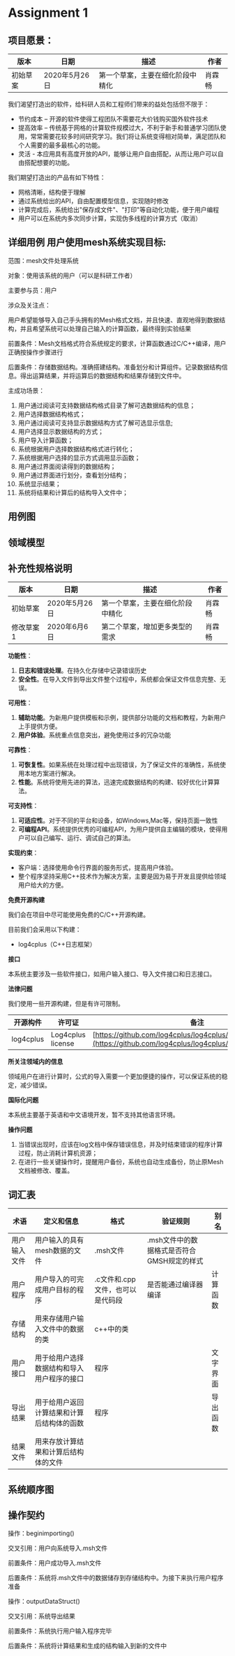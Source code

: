# Assignment 1

## 项目愿景：

| 版本     | 日期          | 描述                             | 作者   |
| -------- | ------------- | -------------------------------- | ------ |
| 初始草案 | 2020年5月26日 | 第一个草案，主要在细化阶段中精化 | 肖霖畅 |

我们渴望打造出的软件，给科研人员和工程师们带来的益处包括但不限于：

* 节约成本 – 开源的软件使得工程团队不需要花大价钱购买国外软件技术
* 提高效率 – 传统基于网格的计算软件规模过大，不利于新手和普通学习团队使用，常常需要花较多时间研究学习。我们将让系统变得相对简单，满足团队和个人需要的最多最核心的功能。
* 灵活 - 本应用具有高度开放的API，能够让用户自由搭配，从而让用户可以自由搭配想要的功能。

我们期望打造出的产品有如下特性：

* 网格清晰，结构便于理解
* 通过系统给出的API，自由配置模型信息，实现随时修改
* 计算完成后，系统给出"保存成文件"、"打印"等自动化功能，便于用户编程
* 用户可以在系统内多次同步计算，实现伪多线程的计算方式（取消）

## 详细用例 用户使用mesh系统实现目标:

范围：mesh文件处理系统

对象：使用该系统的用户（可以是科研工作者）

主要参与员：用户

涉众及关注点：

用户希望能够导入自己手头拥有的Mesh格式文档，并且快速、直观地得到数据结构，并且希望系统可以处理自己输入的计算函数，最终得到实验结果

前置条件：Mesh文档格式符合系统规定的要求，计算函数通过C/C++编译，用户正确按操作步骤进行

后置条件：存储数据结构。准确搭建结构。准备划分和计算组件。记录数据结构信息。得出运算结果，并将运算后的数据结构和结果存储到文件中。

主成功场景：

1. 用户通过阅读可支持数据结构格式目录了解可选数据结构的信息；
2. 用户选择数据结构格式；
3. 用户通过阅读可支持显示数据结构方式了解可选显示信息;
4. 用户选择显示数据结构的方式；
5. 用户导入计算函数；
6. 系统根据用户选择数据结构格式进行转化；
7. 系统根据用户选择的显示方式调用显示函数；
8. 用户通过界面阅读得到的数据结构；
9. 用户通过界面进行划分，查看划分结构；
10. 系统显示结果；
11. 系统将结果和计算后的结构导入文件中；

## 用例图	



## 领域模型



## 补充性规格说明

| 版本      | 日期          | 描述                             | 作者   |
| --------- | ------------- | -------------------------------- | ------ |
| 初始草案  | 2020年5月26日 | 第一个草案，主要在细化阶段中精化 | 肖霖畅 |
| 修改草案1 | 2020年6月6日  | 第二个草案，增加更多类型的需求   | 肖霖畅 |

**功能性**：

1. **日志和错误处理**。在持久化存储中记录错误历史
2. **安全性**。在导入文件到导出文件整个过程中，系统都会保证文件信息完整、无误。

**可用性**：

1. **辅助功能**。为新用户提供模板和示例，提供部分功能的文档和教程，为新用户上手提供方便。
2. **用户体验**。系统重点信息突出，避免使用过多的冗杂功能

**可靠性**：

1. **可恢复性**。如果系统在处理过程中出现错误，为了保证文件的准确性，系统使用本地方案进行解决。
2. **性能**。系统将使用先进的算法，迅速完成数据结构的构建、较好优化计算算法。

**可支持性**：

1. **可适应性**。对于不同的平台和设备，如Windows,Mac等，保持页面一致性
2. **可编程API**。系统提供优秀的可编程API，为用户提供自主编辑的模块，使得用户可以自己编写、运行、调试自己的算法。

**实现约束**：

* 客户端：选择使用命令行界面的服务形式，提高用户体验。
* 整个程序坚持采用C++技术作为解决方案，主要是因为易于开发且提供给领域用户给大的方便。

**免费开源构建**

我们会在项目中尽可能使用免费的C/C++开源构建。

目前我们会采用以下构建：

* log4cplus（C++日志框架）

**接口**

本系统主要涉及一些软件接口，如用户输入接口、导入文件接口和日志接口。

**法律问题**

我们使用一些开源构建，但是有许可限制。

| 开源构件  | 许可证            | 备注                                                         |
| --------- | ----------------- | ------------------------------------------------------------ |
| log4cplus | Log4cplus license | [https://github.com/log4cplus/log4cplus/blob/master/LICENSE](https://github.com/log4cplus/log4cplus/blob/master/LICENSE) |

**所关注领域内的信息**

领域用户在进行计算时，公式的导入需要一个更加便捷的操作，可以保证系统的稳定，减少错误。

**国际化问题**

本系统主要基于英语和中文语境开发，暂不支持其他语言环境。

**操作问题**

1. 当错误出现时，应该在log文档中保存错误信息，并及时结束错误的程序计算过程，防止消耗计算机资源；
2. 在进行一些关键操作时，提醒用户备份，系统也自动生成备份，防止原Mesh文档被修改、覆盖。

## 词汇表

| 术语         | 定义和信息                                 | 格式                             | 验证规则                                   | 别名     |
| ------------ | ------------------------------------------ | -------------------------------- | ------------------------------------------ | -------- |
| 用户输入文件 | 用户输入的具有mesh数据的文件               | .msh文件                         | .msh文件中的数据格式是否符合GMSH规定的样式 |          |
| 用户程序     | 用户导入的可完成用户目标的程序             | .c文件和.cpp文件，也可以是代码段 | 是否能通过编译器编译                       | 计算函数 |
| 存储结构     | 用来存储用户输入文件中的数据的类           | c++中的类                        |                                            |          |
| 用户接口     | 用于给用户选择数据结构和导入用户程序的接口 | 程序                             |                                            | 文字界面 |
| 导出结果     | 用于给用户返回计算结果和计算后结构体的函数 | 程序                             |                                            | 导出函数 |
| 结果文件     | 用来存放计算结果和计算后结构体的文件       |                                  |                                            |          |



## 系统顺序图



## 操作契约

操作：beginimporting()

交叉引用：用户向系统导入.msh文件

前置条件：用户成功导入.msh文件

后置条件：系统将.msh文件中的数据储存到存储结构中。为接下来执行用户程序准备



操作：outputDataStruct()

交叉引用：系统导出结果

前置条件：系统执行用户输入程序完毕

后置条件：系统将计算结果和生成的结构输入到新的文件中